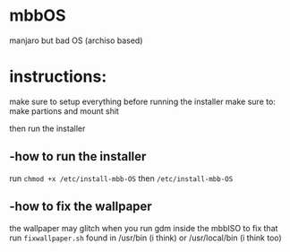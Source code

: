 # mbbOS
manjaro but bad OS (archiso based)

# instructions:
make sure to setup everything before running the installer
make sure to:
make partions
and mount shit

then run the installer

-how to run the installer
-
run `chmod +x /etc/install-mbb-OS`
then `/etc/install-mbb-OS`


-how to fix the wallpaper
-

the wallpaper may glitch when you run gdm inside the mbbISO to fix that run
`fixwallpaper.sh` found in /usr/bin (i think) or /usr/local/bin (i think too)
